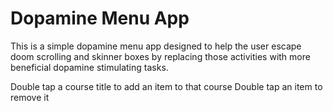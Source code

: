 # Dopamine Menu App

This is a simple dopamine menu app designed to help the user escape doom scrolling and skinner boxes by replacing those activities with more beneficial dopamine stimulating tasks.

Double tap a course title to add an item to that course
Double tap an item to remove it
